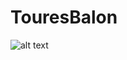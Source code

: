 # TouresBalon

![alt text](https://github.com/germancubillos/holamundo/blob/master/EquipoArquitectonicos3.jpg?raw=true)

